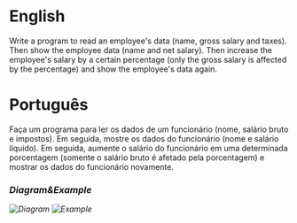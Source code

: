 # English
Write a program to read an employee's data (name, gross salary and taxes). Then show the employee data (name and net salary). Then increase the employee's salary by a certain percentage (only the gross salary is affected by the percentage) and show the employee's data again.

# Português
Faça um programa para ler os dados de um funcionário (nome, salário bruto e impostos). Em seguida, mostre os dados do funcionário (nome e salário líquido). Em seguida, aumente o salário do funcionário em uma determinada porcentagem (somente o salário bruto é afetado pela porcentagem) e mostrar os dados do funcionário novamente.

### <i/>Diagram&Example
![Diagram](https://github.com/gabriel-asevedo/java-exercises/blob/main/Exercises/002/employee/assets/employee2.png) ![Example](https://github.com/gabriel-asevedo/java-exercises/blob/main/Exercises/002/employee/assets/employee1.png)
